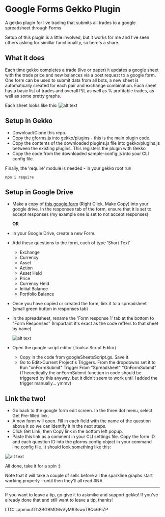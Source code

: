 # Google Forms Gekko Plugin
A gekko plugin for live trading that submits all trades to a google spreadsheet through Forms

Setup of this plugin is a little involved, but it works for me and I've seen others asking for simillar functionality, so here's a share.

## What it does
Each time gekko completes a trade (live or paper) it updates a google sheet with the trade price and new balances via a post request to a google form. 
One form can be used to submit data from all bots, a new sheet is automatically created for each pair and exchange combination. Each sheet has a basic list of trades and overall P/L as well as % profitable trades, as well as some pretty graphs.

Each sheet looks like this:
![alt text](https://i.imgur.com/YLX21xs.png "Example")

## Setup in Gekko
* Download/Clone this repo.
* Copy the gforms.js into gekko/plugins - this is the main plugin code.
* Copy the contents of the downloaded plugins.js file into gekko/plugins.js between the existing plugins. This registers the plugin with Gekko
* Copy the code from the downloaded sample-config.js into your CLI config file.

Finally, the 'require' module is needed - in your gekko root run
```
npm i require
```

## Setup in Google Drive
* Make a copy of [this google form](https://drive.google.com/open?id=1DlRinAn1aix3yNOMrook3m5_B7k_d676) (Right Click, Make Copy) into your google drive. In the responses tab of the form, ensure that it is set to accept responses (my example one is set to not accept responses) 

   **OR**
* In your Google Drive, create a new Form.
* Add these questions to the form, each of type 'Short Text'
  * Exchange
  * Currency
  * Asset
  * Action
  * Asset Held 
  * Price 
  * Currency Held
  * Initial Balance
  * Portfolio Balance
 

* Once you have copied or created the form, link it to a spreadsheet (small green button in responses tab)
* In the spreadsheet, rename the 'Form response 1' tab at the bottom to "Form Responses" (Important it's exact as the code reffers to that sheet by name)

     ![alt text](https://i.imgur.com/CyxZ6dD.png "Example")

* Open the google script editor (Tools> Script Editor) 
  * Copy in the code from googleSheetsScript.gs. Save it.
  * Go to Edit>Current Project's Triggers. From the dropdowns set it to Run "onFormSubmit" Trigger From "Spreadsheet" "OnFormSubmit" (Theoretically the onFormSubmit function in code should be triggered by this anyway, but it didn't seem to work until I added the trigger manually... ymmv)
  
## Link the two!
* Go back to the google form edit screen. In the three dot menu, select Get Pre-filled link.
* A new form will open. Fill in each field with the name of the question above it so we can identify it in the next steps.
* Click Get Link, then Copy link in the bottom left popup.
* Paste this link as a comment in your CLI settings file. Copy the form ID and each question ID into the gforms.config object in your command line config file. It should look something like this:

![alt text](https://i.imgur.com/JLXzKRQ.png)

All done, take it for a spin :) 

Note that it will take a couple of sells before all the sparkline graphs start working properly - until then they'll all read #NA.


___
If you want to leave a tip, go give it to askmike and support gekko! If you've already done that and still want to leave a tip, thanks!

LTC: Lapmuu1Th2BGBMG6vVyM83swoT8Qc6PiZP
